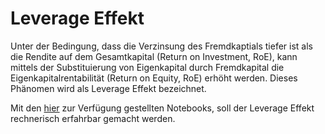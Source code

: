 # Leverage Effekt

Unter der Bedingung, dass die Verzinsung des Fremdkaptials tiefer ist
als die Rendite auf dem Gesamtkapital (Return on Investment, RoE), kann
mittels der Substituierung von Eigenkapital durch Fremdkapital die
Eigenkapitalrentabilität (Return on Equity, RoE) erhöht werden. Dieses
Phänomen wird als Leverage Effekt bezeichnet.

Mit den
[hier](https://nbviewer.org/github/ProgrammierenNachOFI/Finanzierung/blob/main/docs/leverage_effekt_sus.ipynb)
zur Verfügung gestellten Notebooks, soll der Leverage
Effekt rechnerisch erfahrbar gemacht werden.